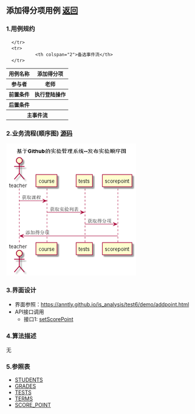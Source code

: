 ## 添加得分项用例 [返回](../README.MD)

### 1.用例规约

<table>
      <tr>
			   <th>用例名称</th>
			   <th>添加得分项</th>
      </tr>
      <tr>
			   <th>参与者</th>
			   <th>老师</th>
      </tr>
      <tr>
			   <th>前置条件</th>
			   <th>执行登陆操作</th>
      </tr>
      <tr>
			   <th>后置条件</th>
			   <th></th>
      </tr>
      <tr>
			   <th colspan="2">主事件流</th>
      </tr>
      <tr>

      </tr>
      <tr>
			   <th colspan="2">备选事件流</th>
      </tr>
</table>

### 2.业务流程(顺序图) [源码](../添加得分项顺序图.puml)

![业务流程](../添加得分项顺序图.png "添加得分项")

### 3.界面设计
* 界面参照：https://anntly.github.io/is_analysis/test6/demo/addpoint.html
* API接口调用
  * 接口1: [setScorePoint](../接口/setScorePoint.md)

### 4.算法描述
  无

### 5.参照表
* [STUDENTS](../数据库设计.md/#STUDENTS)
* [GRADES](../数据库设计.md/#GRADES)
* [TESTS](../数据库设计.md/#TESTS)
* [TERMS](../数据库设计.md/#TERMS)
* [SCORE_POINT](../数据库设计.md/#SCORE_POINT)
